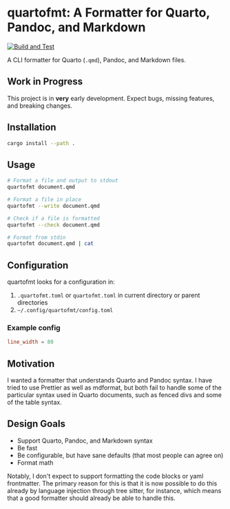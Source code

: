 # quartofmt: A Formatter for Quarto, Pandoc, and Markdown

[![Build and Test](https://github.com/jolars/quartofmt/actions/workflows/build-and-test.yml/badge.svg)](https://github.com/jolars/quartofmt/actions/workflows/build-and-test.yml)

A CLI formatter for Quarto (`.qmd`), Pandoc, and Markdown files.

## Work in Progress

This project is in **very** early development. Expect bugs, missing features, and breaking changes.

## Installation

```bash
cargo install --path .
```

## Usage

```bash
# Format a file and output to stdout
quartofmt document.qmd

# Format a file in place
quartofmt --write document.qmd

# Check if a file is formatted
quartofmt --check document.qmd

# Format from stdin
quartofmt document.qmd | cat
```

## Configuration

quartofmt looks for a configuration in:

1. `.quartofmt.toml` or `quartofmt.toml` in current directory or parent directories
2. `~/.config/quartofmt/config.toml`

### Example config

```toml
line_width = 80
```

## Motivation

I wanted a formatter that understands Quarto and Pandoc syntax. I have tried
to use Prettier as well as mdformat, but both fail to handle some of
the particular syntax used in Quarto documents, such as fenced divs and
some of the table syntax.

## Design Goals

- Support Quarto, Pandoc, and Markdown syntax
- Be fast
- Be configurable, but have sane defaults (that most people can
  agree on)
- Format math

Notably, I don't expect to support formatting the code blocks or yaml
frontmatter. The primary reason for this is that it is now possible
to do this already by language injection through tree sitter, for instance,
which means that a good formatter should already be able to handle this.
